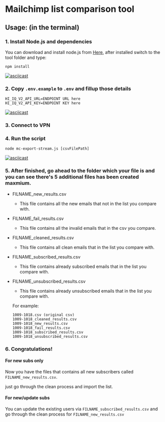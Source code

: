 # Mailchimp list comparison tool

## Usage: (in the terminal)

### 1. Install Node.js and dependencies
    
  You can download and install node.js from [Here](https://nodejs.org/en/download/), after installed switch to the tool folder and type:

  ```
  npm install
  ```

  [![asciicast](https://asciinema.org/a/pTsvZsX5I47ufv0ylhzGTXK9l.svg)](https://asciinema.org/a/pTsvZsX5I47ufv0ylhzGTXK9l)

### 2. Copy `.env.example` to `.env` and fillup those details

  ```
  HI_IQ_V2_API_URL=ENDPOINT URL here
  HI_IQ_V2_API_KEY=ENDPOINT KEY here
  ```

  [![asciicast](https://asciinema.org/a/pOxxtIEHeqvNqo1I5lMK3Um8V.svg)](https://asciinema.org/a/pOxxtIEHeqvNqo1I5lMK3Um8V)

### 3. Connect to VPN

### 4. Run the script

  ```
  node mc-export-stream.js [csvFilePath]
  ```

  [![asciicast](https://asciinema.org/a/zV3JiG58Mh3E1Rlvn67qqPsF6.svg)](https://asciinema.org/a/zV3JiG58Mh3E1Rlvn67qqPsF6)

### 5. After finished, go ahead to the folder which your file is and you can see there's 5 additional files has been created maxmium.

  - FILNAME_new_results.csv
    - This file contains all the new emails that not in the list you compare with.
  - FILNAME_fail_results.csv
    - This file contains all the invalid emails that in the csv you compare.
  - FILNAME_cleaned_results.csv
    - This file contains all clean emails that in the list you compare with.
  - FILNAME_subscribed_results.csv
    - This file contains already subscribed emails that in the list you compare with.
  - FILNAME_unsubscribed_results.csv
    - This file contains already unsubscribed emails that in the list you compare with.
  
    For example: 
    ```
    1009-1018.csv (original csv)
    1009-1018_cleaned_results.csv
    1009-1018_new_results.csv
    1009-1018_fail_results.csv
    1009-1018_subscribed_results.csv
    1009-1018_unsubscribed_results.csv
    ```

### 6. Congratulations!

  #### For new subs only
  Now you have the files that contains all new subscribers called `FILNAME_new_results.csv`.
  
  just go through the clean process and import the list.


  #### For new/update subs
  You can update the existing users via `FILNAME_subscribed_results.csv` and go through the clean process for `FILNAME_new_results.csv`

  